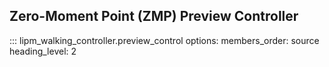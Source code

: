 ## Zero-Moment Point (ZMP) Preview Controller

::: lipm_walking_controller.preview_control
    options:
      members_order: source
      heading_level: 2